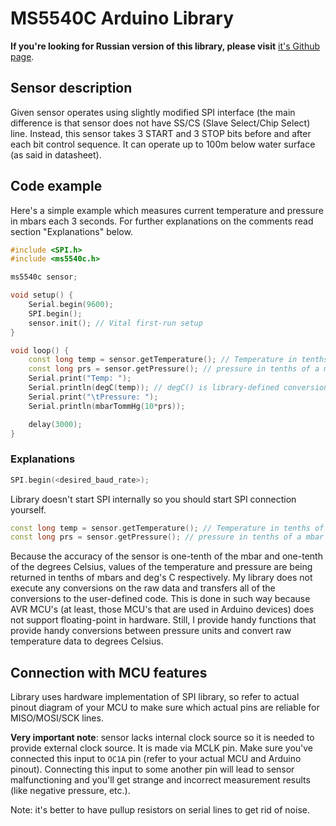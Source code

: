 # MS5540C Arduino Library

**If you're looking for Russian version of this library, please visit** [it's Github page](https://github.com/militaryCoder/ms5540c-library-ru).

## Sensor description

Given sensor operates using slightly modified SPI interface (the main difference is that sensor does not
have SS/CS (Slave Select/Chip Select) line. Instead, this sensor takes 3 START and 3 STOP bits before and
after each bit control sequence.
It can operate up to 100m below water surface (as said in datasheet).

## Code example

Here's a simple example which measures current temperature
and pressure in mbars each 3 seconds.
For further explanations on the comments read section
"Explanations" below.

```ino
#include <SPI.h>
#include <ms5540c.h>

ms5540c sensor;

void setup() {
    Serial.begin(9600);
    SPI.begin();
    sensor.init(); // Vital first-run setup
}

void loop() {
    const long temp = sensor.getTemperature(); // Temperature in tenths of the deg C
    const long prs = sensor.getPressure(); // pressure in tenths of a mbar (because of the sensor precision)
    Serial.print("Temp: ");
    Serial.println(degC(temp)); // degC() is library-defined conversion
    Serial.print("\tPressure: ");
    Serial.println(mbarTommHg(10*prs));

    delay(3000);
}
```
### Explanations

```ino
SPI.begin(<desired_baud_rate>);
```

Library doesn't start SPI internally so you should
start SPI connection yourself.

```ino
const long temp = sensor.getTemperature(); // Temperature in tenths of the deg C
const long prs = sensor.getPressure(); // pressure in tenths of a mbar (because of the sensor precision)
```

Because the accuracy of the sensor is one-tenth
of the mbar and one-tenth of the degrees Celsius,
values of the temperature and pressure are being
returned in tenths of mbars and deg's C respectively.
My library does not execute any conversions on the
raw data and transfers all of the conversions to
the user-defined code.
This is done in such way because AVR MCU's (at least,
those MCU's that are used in Arduino devices) does
not support floating-point in hardware.
Still, I provide handy functions that provide
handy conversions between pressure units and
convert raw temperature data to degrees Celsius.

## Connection with MCU features

Library uses hardware implementation of SPI library, so refer to actual pinout diagram of
your MCU to make sure which actual pins are reliable for MISO/MOSI/SCK lines.

**Very important note**: sensor lacks internal clock source so it is needed to provide external
clock source. It is made via MCLK pin. Make sure you've connected this input to `OC1A` pin
(refer to your actual MCU and Arduino pinout). Connecting this input to some another pin
will lead to sensor malfunctioning and you'll get strange and incorrect measurement
results (like negative pressure, etc.).

Note: it's better to have pullup resistors on serial lines to get rid of noise.
